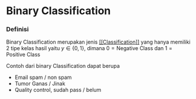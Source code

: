 # Binary Classification

### **Definisi**

Binary Classification merupakan jenis <ins>[[Classification]]</ins> yang hanya memiliki 2 tipe kelas hasil yaitu $y\in \{0, 1\}$, dimana $0 = \text{Negative Class}$ dan $1 = \text{Positive Class}$

Contoh dari binary Classification dapat berupa
- Email spam / non spam
- Tumor Ganas / Jinak
- Quality control, sudah pass /  belum

